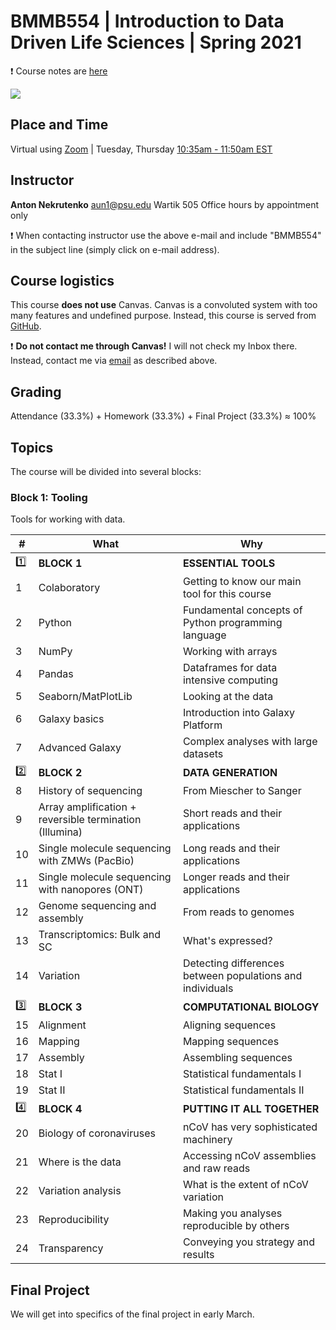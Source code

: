 # BMMB554 | Introduction to Data Driven Life Sciences | Spring 2021

:heavy_exclamation_mark: Course notes are [here](https://hackmd.io/@0nj-AtnfQ3KFSqVrfVLhvw/Bkbk1pExO/%2F%400nj-AtnfQ3KFSqVrfVLhvw%2Fr1No0l8g_)


![](/images/dog_mask.png)

## Place and Time

Virtual using [Zoom](https://psu.zoom.us/j/432588759?pwd=M2NWR2ZtbEs4ZFEwZVByeU9JaFdQQT09) | Tuesday, Thursday [10:35am - 11:50am EST](https://www.timeanddate.com/)


## Instructor

**Anton Nekrutenko**
[aun1@psu.edu](mailto:aun1@psu.edu?Subject=BMMB554)
Wartik 505
Office hours by appointment only

:heavy_exclamation_mark: When contacting instructor use the above e-mail and include "BMMB554" in the subject line (simply click on e-mail address).


## Course logistics

This course **does not use** Canvas. Canvas is a convoluted system with too many features and undefined purpose. Instead, this course is served from [GitHub](https://github.com/nekrut/BMMB554/wiki). 

:heavy_exclamation_mark: **Do not contact me through Canvas!** I will not check my Inbox there. Instead, contact me via [email](mailto:aun1@psu.edu?Subject=BMMB554) as described above.

## Grading

Attendance (33.3%) + Homework (33.3%) + Final Project (33.3%)  &#8776; 100%

## Topics

The course will be divided into several blocks:

### Block 1: Tooling

Tools for working with data.

| # | What | Why |
|---|------|-----|
| :one: | **BLOCK 1** | **ESSENTIAL TOOLS** |
| 1 | Colaboratory | Getting to know our main tool for this course |
| 2 | Python | Fundamental concepts of Python programming language |
| 3 | NumPy| Working with arrays |
| 4 | Pandas | Dataframes for data intensive computing |
| 5 | Seaborn/MatPlotLib | Looking at the data |
| 6 | Galaxy basics | Introduction into Galaxy Platform |
| 7 | Advanced Galaxy | Complex analyses with large datasets |
| :two: | **BLOCK 2** | **DATA GENERATION** |
| 8 | History of sequencing | From Miescher to Sanger |
| 9 | Array amplification + reversible termination (Illumina) | Short reads and their applications |
| 10 | Single molecule sequencing with ZMWs (PacBio) | Long reads and their applications |
| 11 | Single molecule sequencing with nanopores (ONT) | Longer reads and their applications |
| 12 | Genome sequencing and assembly | From reads to genomes |
| 13 | Transcriptomics: Bulk and SC | What's expressed? |
| 14 | Variation | Detecting differences between populations and individuals |  
| :three:   | **BLOCK 3** | **COMPUTATIONAL BIOLOGY** |
| 15 | Alignment | Aligning sequences |
| 16 | Mapping | Mapping sequences |
| 17 | Assembly | Assembling sequences | 
| 18 | Stat I | Statistical fundamentals I |
| 19 | Stat II | Statistical fundamentals II |
| :four: | **BLOCK 4** | **PUTTING IT ALL TOGETHER** |
| 20 | Biology of coronaviruses | nCoV has very sophisticated machinery |
| 21 | Where is the data | Accessing nCoV assemblies and raw reads |
| 22 | Variation analysis | What is the extent of nCoV variation |
| 23 | Reproducibility | Making you analyses reproducible by others |
| 24 | Transparency | Conveying you strategy and results |

## Final Project

We will get into specifics of the final project in early March.
